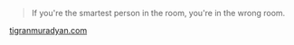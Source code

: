 > If you're the smartest person in the room, you're in the wrong room.

[tigranmuradyan.com](https://tigranmuradyan.com)

